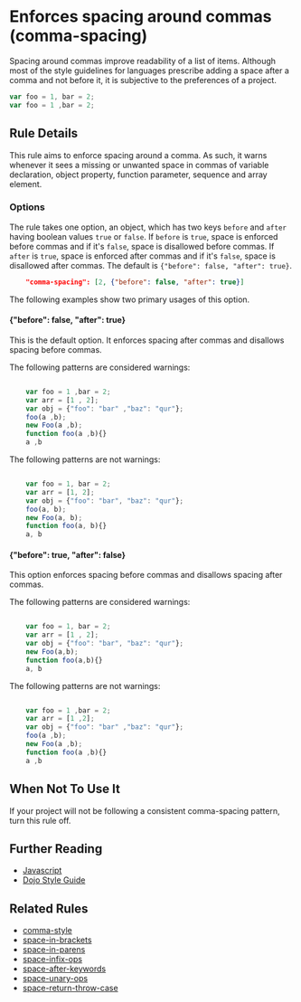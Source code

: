 # Enforces spacing around commas (comma-spacing)

Spacing around commas improve readability of a list of items. Although most of the style guidelines for languages prescribe adding a space after a comma and not before it, it is subjective to the preferences of a project.

```js
var foo = 1, bar = 2;
var foo = 1 ,bar = 2;
```

## Rule Details

This rule aims to enforce spacing around a comma. As such, it warns whenever it sees a missing or unwanted space in commas of variable declaration, object property, function parameter, sequence and array element.


### Options

The rule takes one option, an object, which has two keys `before` and `after` having boolean values `true` or `false`. If `before` is `true`, space is enforced before commas and if it's `false`, space is disallowed before commas. If `after` is `true`, space is enforced after commas and if it's `false`, space is disallowed after commas. The default is `{"before": false, "after": true}`.

```json
    "comma-spacing": [2, {"before": false, "after": true}]
```

The following examples show two primary usages of this option.

#### {"before": false, "after": true}

This is the default option. It enforces spacing after commas and disallows spacing before commas.

The following patterns are considered warnings:

```js

    var foo = 1 ,bar = 2;
    var arr = [1 , 2];
    var obj = {"foo": "bar" ,"baz": "qur"};
    foo(a ,b);
    new Foo(a ,b);
    function foo(a ,b){}
    a ,b
```

The following patterns are not warnings:

```js

    var foo = 1, bar = 2;
    var arr = [1, 2];
    var obj = {"foo": "bar", "baz": "qur"};
    foo(a, b);
    new Foo(a, b);
    function foo(a, b){}
    a, b
```

#### {"before": true, "after": false}

This option enforces spacing before commas and disallows spacing after commas.

The following patterns are considered warnings:

```js

    var foo = 1, bar = 2;
    var arr = [1 , 2];
    var obj = {"foo": "bar", "baz": "qur"};
    new Foo(a,b);
    function foo(a,b){}
    a, b
```

The following patterns are not warnings:

```js

    var foo = 1 ,bar = 2;
    var arr = [1 ,2];
    var obj = {"foo": "bar" ,"baz": "qur"};
    foo(a ,b);
    new Foo(a ,b);
    function foo(a ,b){}
    a ,b
```

## When Not To Use It

If your project will not be following a consistent comma-spacing pattern, turn this rule off.


## Further Reading

* [Javascript](http://javascript.crockford.com/code.html)
* [Dojo Style Guide](http://dojotoolkit.org/community/styleGuide)


## Related Rules

* [comma-style](comma-style.md)
* [space-in-brackets](space-in-brackets.md)
* [space-in-parens](space-in-parens.md)
* [space-infix-ops](space-infix-ops.md)
* [space-after-keywords](space-after-keywords)
* [space-unary-ops](space-unary-ops)
* [space-return-throw-case](space-return-throw-case)
